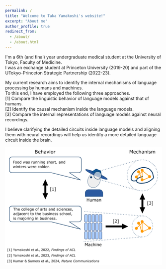 ```yaml
---
permalink: /
title: "Welcome to Taka Yamakoshi's website!"
excerpt: "About me"
author_profile: true
redirect_from:
  - /about/
  - /about.html
---
```


<p>I'm a 6th (and final) year undergraduate medical student at the University of Tokyo, Faculty of Medicine. <br>
I was an exchange student at Princeton University (2019-20) and part of the UTokyo-Princeton Strategic Partnership (2022-23). </p>

<p>My current research aims to identify the internal mechanisms of language processing by humans and machines. <br>
To this end, I have employed the following three approaches. <br>
[1] Compare the linguistic behavior of language models against that of humans. <br>
[2] Identify the causal mechanism inside the language models. <br>
[3] Compare the internal representations of language models against neural recordings. </p>

<p>I believe clarifying the detailed circuits inside language models and
aligning them with neural recordings will help us identify a more detailed language circuit inside the brain.</p>
<img src="../images/schematic.png">
